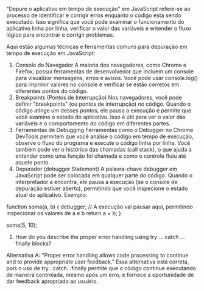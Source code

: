 "Depure o aplicativo em tempo de execução" em JavaScript refere-se ao processo de identificar e corrigir erros enquanto o código está sendo executado. Isso significa que você pode examinar o funcionamento do aplicativo linha por linha, verificar o valor das variáveis e entender o fluxo lógico para encontrar e corrigir problemas.

Aqui estão algumas técnicas e ferramentas comuns para depuração em tempo de execução em JavaScript:

1. Console do Navegador
A maioria dos navegadores, como Chrome e Firefox, possui ferramentas de desenvolvedor que incluem um console para visualizar mensagens, erros e avisos.
Você pode usar console.log() para imprimir valores no console e verificar se estão corretos em diferentes pontos do código.
2. Breakpoints (Pontos de Interrupção)
Nos navegadores, você pode definir "breakpoints" (ou pontos de interrupção) no código. Quando o código atinge um desses pontos, ele pausa a execução e permite que você examine o estado do aplicativo.
Isso é útil para ver o valor das variáveis e o comportamento do código em diferentes partes.
3. Ferramentas de Debugging
Ferramentas como o Debugger no Chrome DevTools permitem que você analise o código em tempo de execução, observe o fluxo do programa e execute o código linha por linha.
Você também pode ver o histórico das chamadas (call stack), o que ajuda a entender como uma função foi chamada e como o controle fluiu até aquele ponto.
4. Depurador (debugger Statement)
A palavra-chave debugger em JavaScript pode ser colocada em qualquer parte do código. Quando o interpretador a encontra, ele pausa a execução (se o console de depuração estiver aberto), permitindo que você inspecione o estado atual do aplicativo.
Exemplo:

function soma(a, b) {
    debugger; // A execução vai pausar aqui, permitindo inspecionar os valores de a e b
    return a + b;
}

soma(5, 10);

1. How do you describe the proper error handling using try ... catch ... finally blocks?

Alternativa A: "Proper error handling allows code processing to continue and to provide appropriate user feedback."
Essa alternativa está correta, pois o uso de try...catch...finally permite que o código continue executando de maneira controlada, mesmo após um erro, e fornece a oportunidade de dar feedback apropriado ao usuário.
